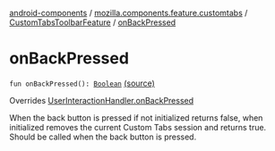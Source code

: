 [android-components](../../index.md) / [mozilla.components.feature.customtabs](../index.md) / [CustomTabsToolbarFeature](index.md) / [onBackPressed](./on-back-pressed.md)

# onBackPressed

`fun onBackPressed(): `[`Boolean`](https://kotlinlang.org/api/latest/jvm/stdlib/kotlin/-boolean/index.html) [(source)](https://github.com/mozilla-mobile/android-components/blob/master/components/feature/customtabs/src/main/java/mozilla/components/feature/customtabs/CustomTabsToolbarFeature.kt#L244)

Overrides [UserInteractionHandler.onBackPressed](../../mozilla.components.support.base.feature/-user-interaction-handler/on-back-pressed.md)

When the back button is pressed if not initialized returns false,
when initialized removes the current Custom Tabs session and returns true.
Should be called when the back button is pressed.

